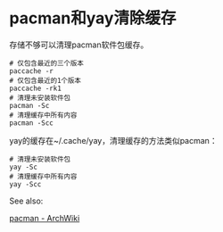 # pacman和yay清除缓存

存储不够可以清理pacman软件包缓存。

```
# 仅包含最近的三个版本
paccache -r
# 仅包含最近的1个版本
paccache -rk1
# 清理未安装软件包
pacman -Sc
# 清理缓存中所有内容
pacman -Scc
```

yay的缓存在~/.cache/yay，清理缓存的方法类似pacman：

```
# 清理未安装软件包
yay -Sc
# 清理缓存中所有内容
yay -Scc
```

See also:

[pacman - ArchWiki](https://wiki.archlinux.org/title/Pacman)
